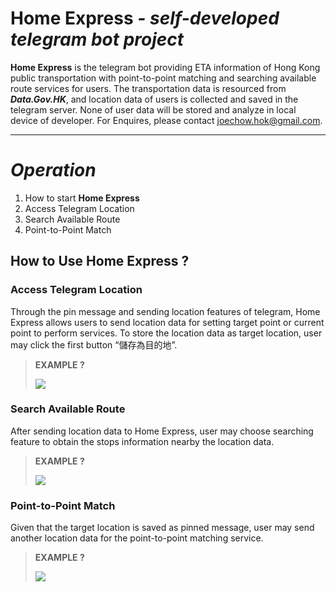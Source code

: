 # **Home Express** *- self-developed telegram bot project*
**Home Express** is the telegram bot providing ETA information of Hong Kong public transportation with point-to-point matching and searching available route services for users. The transportation data is resourced from ***Data.Gov.HK***, and location data of users is collected and saved in the telegram server. None of user data will be stored and analyze in local device of developer. For Enquires, please contact [joechow.hok@gmail.com](joechow.hok@gmail.com).

___
# *Operation*
1. How to start **Home Express**
1. Access Telegram Location
1. Search Available Route
1. Point-to-Point Match

## How to Use **Home Express** ?
### Access Telegram Location

Through the pin message and sending location features of telegram, Home Express allows users to send location data for setting target point or current point to perform services. To store the location data as target location, user may click the first button “儲存為目的地”.
> **EXAMPLE ?**
> 
> <img src="markdown_source/Save_Location.gif"/>

### Search Available Route

After sending location data to Home Express, user may choose searching feature to obtain the stops information nearby the location data.

> **EXAMPLE ?**
> 
> <img src="markdown_source/Search_Stops.gif"/>

### Point-to-Point Match

Given that the target location is saved as pinned message, user may send another location data for the point-to-point matching service.

>   **EXAMPLE ?**
>
>   <img src="markdown_source/Point-to-Point.gif"/>
